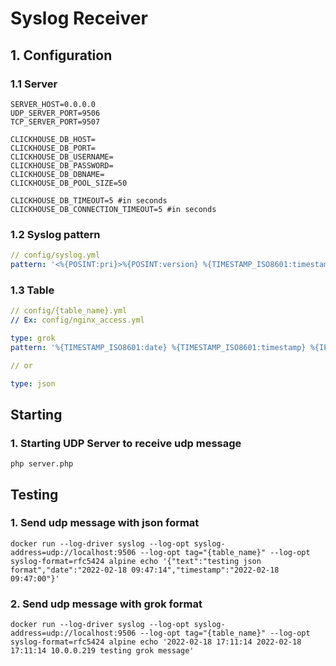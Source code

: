 # Syslog Receiver

## 1. Configuration

### 1.1 Server

```dotenv
SERVER_HOST=0.0.0.0
UDP_SERVER_PORT=9506
TCP_SERVER_PORT=9507

CLICKHOUSE_DB_HOST=
CLICKHOUSE_DB_PORT=
CLICKHOUSE_DB_USERNAME=
CLICKHOUSE_DB_PASSWORD=
CLICKHOUSE_DB_DBNAME=
CLICKHOUSE_DB_POOL_SIZE=50

CLICKHOUSE_DB_TIMEOUT=5 #in seconds
CLICKHOUSE_DB_CONNECTION_TIMEOUT=5 #in seconds
```

### 1.2 Syslog pattern

```yaml
// config/syslog.yml
pattern: '<%{POSINT:pri}>%{POSINT:version} %{TIMESTAMP_ISO8601:timestamp} %{HOSTNAME:hostname} %{USERNAME:table_name} %{USERNAME:proc_id} %{USERNAME:app_name} \- %{GREEDYDATA:message}'
```

### 1.3 Table

```yaml
// config/{table_name}.yml
// Ex: config/nginx_access.yml

type: grok
pattern: '%{TIMESTAMP_ISO8601:date} %{TIMESTAMP_ISO8601:timestamp} %{IP} %{GREEDYDATA:text}'

// or

type: json
```

## Starting

### 1. Starting UDP Server to receive udp message

```shell
php server.php
```

## Testing

### 1. Send udp message with json format

```shell
docker run --log-driver syslog --log-opt syslog-address=udp://localhost:9506 --log-opt tag="{table_name}" --log-opt syslog-format=rfc5424 alpine echo '{"text":"testing json format","date":"2022-02-18 09:47:14","timestamp":"2022-02-18 09:47:00"}'
```

### 2. Send udp message with grok format

```shell
docker run --log-driver syslog --log-opt syslog-address=udp://localhost:9506 --log-opt tag="{table_name}" --log-opt syslog-format=rfc5424 alpine echo '2022-02-18 17:11:14 2022-02-18 17:11:14 10.0.0.219 testing grok message'
```

